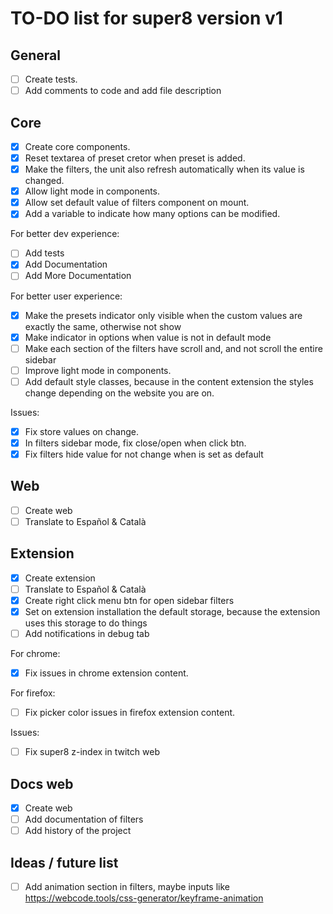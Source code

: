 # TO-DO list for super8 version v1

## General

- [ ] Create tests.
- [ ] Add comments to code and add file description

## Core

- [x] Create core components.
- [x] Reset textarea of preset cretor when preset is added.
- [x] Make the filters, the unit also refresh automatically when its value is changed.
- [x] Allow light mode in components.
- [x] Allow set default value of filters component on mount.
- [x] Add a variable to indicate how many options can be modified.

For better dev experience:

- [ ] Add tests
- [x] Add Documentation
- [ ] Add More Documentation

For better user experience:

- [x] Make the presets indicator only visible when the custom values are exactly the same, otherwise not show
- [x] Make indicator in options when value is not in default mode
- [ ] Make each section of the filters have scroll and, and not scroll the entire sidebar
- [ ] Improve light mode in components.
- [ ] Add default style classes, because in the content extension the styles change depending on the website you are on.

Issues:

- [x] Fix store values on change.
- [x] In filters sidebar mode, fix close/open when click btn.
- [x] Fix filters hide value for not change when is set as default

## Web

- [ ] Create web
- [ ] Translate to Español & Català

## Extension

- [x] Create extension
- [ ] Translate to Español & Català
- [x] Create right click menu btn for open sidebar filters
- [x] Set on extension installation the default storage, because the extension uses this storage to do things
- [ ] Add notifications in debug tab

For chrome:

- [x] Fix issues in chrome extension content.

For firefox:

- [ ] Fix picker color issues in firefox extension content.

Issues:

- [ ] Fix super8 z-index in twitch web

## Docs web

- [x] Create web
- [ ] Add documentation of filters
- [ ] Add history of the project

## Ideas / future list

- [ ] Add animation section in filters, maybe inputs like <https://webcode.tools/css-generator/keyframe-animation>
